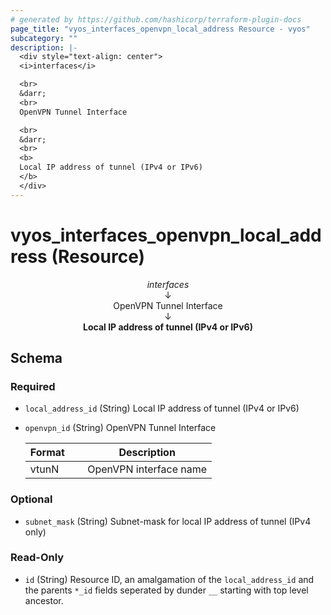 ```yaml
---
# generated by https://github.com/hashicorp/terraform-plugin-docs
page_title: "vyos_interfaces_openvpn_local_address Resource - vyos"
subcategory: ""
description: |-
  <div style="text-align: center">
  <i>interfaces</i>

  <br>
  &darr;
  <br>
  OpenVPN Tunnel Interface

  <br>
  &darr;
  <br>
  <b>
  Local IP address of tunnel (IPv4 or IPv6)
  </b>
  </div>
---
```


# vyos_interfaces_openvpn_local_address (Resource)

<div style="text-align: center">
<i>interfaces</i>

<br>
&darr;
<br>
OpenVPN Tunnel Interface

<br>
&darr;
<br>
<b>
Local IP address of tunnel (IPv4 or IPv6)
</b>
</div>



<!-- schema generated by tfplugindocs -->
## Schema

### Required

- `local_address_id` (String) Local IP address of tunnel (IPv4 or IPv6)
- `openvpn_id` (String) OpenVPN Tunnel Interface

    |  Format &emsp; | Description  |
    |----------|---------------|
    |  vtunN  &emsp; |  OpenVPN interface name  |

### Optional

- `subnet_mask` (String) Subnet-mask for local IP address of tunnel (IPv4 only)

### Read-Only

- `id` (String) Resource ID, an amalgamation of the `local_address_id` and the parents `*_id` fields seperated by dunder `__` starting with top level ancestor.
